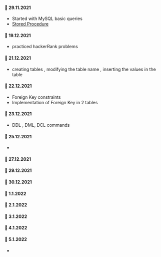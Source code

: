 

#### :dart: 29.11.2021

- Started with MySQL basic queries
- [Stored Procedure](https://github.com/madhuparna666/mySQL/blob/1544595d521d4d4cd82ffb13eee5fdecce6092ca/codes/storedProcedure.sql)

#### :dart: 19.12.2021

- practiced hackerRank problems

#### :dart: 21.12.2021
- creating tables , modifying the table name , inserting the values in the table

#### :dart: 22.12.2021
- Foreign Key constraints 
- Implementation of Foreign Key in 2 tables

#### :dart: 23.12.2021
- DDL , DML, DCL commands

#### :dart: 25.12.2021
-

#### :dart: 27.12.2021

#### :dart: 29.12.2021

#### :dart: 30.12.2021

#### :dart: 1.1.2022

#### :dart: 2.1.2022

#### :dart: 3.1.2022

#### :dart: 4.1.2022


#### :dart: 5.1.2022
-
